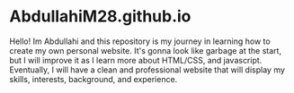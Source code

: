 # AbdullahiM28.github.io
Hello! 
Im Abdullahi and this repository is my journey in learning how to create my own personal website. 
It's gonna look like garbage at the start, but I will improve it as I learn more about HTML/CSS, and javascript.
Eventually, I will have a clean and professional website that will display my skills, interests, background, and experience. 

